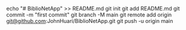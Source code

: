 echo "# BiblioNetApp" >> README.md
git init
git add README.md
git commit -m "first commit"
git branch -M main
git remote add origin git@github.com:JohnHuari/BiblioNetApp.git
git push -u origin main

